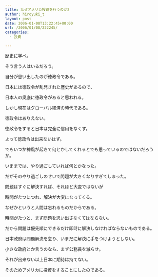 ```yaml
---
title: なぜアメリカ投資を行うのか2
author: hiroyuki_t
layout: post
date: 2006-01-08T13:22:45+00:00
url: /2006/01/08/222245/
categories:
  - 投資

---
```

<div class="section">
  <p>
    歴史に学べ。
  </p>
  
  <p>
    そう言う人はいるだろう。
  </p>
  
  <p>
  </p>
  
  <p>
    自分が思い出したのが徳政令である。
  </p>
  
  <p>
    日本には徳政令が乱発された歴史があるので、
  </p>
  
  <p>
    日本人の奥底に徳政令があると思われる。
  </p>
  
  <p>
  </p>
  
  <p>
    しかし現在はグローバル経済の時代である。
  </p>
  
  <p>
    徳政令はありえない。
  </p>
  
  <p>
    徳政令をすると日本は完全に信用をなくす。
  </p>
  
  <p>
    よって徳政令は出来ないはず。
  </p>
  
  <p>
  </p>
  
  <p>
    でもいつか神風が起きて何とかしてくれるとでも思っているのではないだろうか。
  </p>
  
  <p>
    いままでは、やり過ごしていれば何とかなった。
  </p>
  
  <p>
    だがそのやり過ごしのせいで問題が大きくなりすぎてしまった。
  </p>
  
  <p>
  </p>
  
  <p>
    問題はすぐに解決すれば、それほど大変ではないが
  </p>
  
  <p>
    時間がたつにつれ、解決が大変になってくる。
  </p>
  
  <p>
    なぜかというと人間は忘れるものだからである。
  </p>
  
  <p>
    時間がたつと、まず問題を思い出さなくてはならない。
  </p>
  
  <p>
    だから問題は優先順にできるだけ即時に解決しなければならないものである。
  </p>
  
  <p>
    日本政府は問題解決を怠り、いまだに解決に手をつけようとしない。
  </p>
  
  <p>
    小さな政府とか言うのなら、まず公務員を減らせ。
  </p>
  
  <p>
    それが出来ない以上日本に期待は持てない。
  </p>
  
  <p>
  </p>
  
  <p>
    そのためアメリカに投資をすることにしたのである。
  </p>
</div>